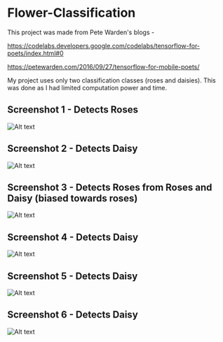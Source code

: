 # Flower-Classification

This project was made from Pete Warden's blogs - 

https://codelabs.developers.google.com/codelabs/tensorflow-for-poets/index.html#0

https://petewarden.com/2016/09/27/tensorflow-for-mobile-poets/

My project uses only two classification classes (roses and daisies). This was done as I had limited computation power and time.

## Screenshot 1 - Detects Roses

![Alt text](/IMG_5450.PNG "Optional title")

## Screenshot 2 - Detects Daisy

![Alt text](/IMG_5451.PNG "Optional title")

## Screenshot 3 - Detects Roses from Roses and Daisy (biased towards roses)

![Alt text](/IMG_5452.PNG "Optional title")

## Screenshot 4 - Detects Daisy

![Alt text](/IMG_5453.PNG "Optional title")

## Screenshot 5 - Detects Daisy

![Alt text](/IMG_5454.PNG "Optional title")

## Screenshot 6 - Detects Daisy

![Alt text](/IMG_5455.PNG "Optional title")
